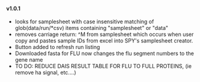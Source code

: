 #### v1.0.1
- looks for samplesheet with case insensitive matching of glob(data/run/*csv) items containing "samplesheet" or "data"
- removes carriage return: ^M from samplesheet which occurs when user copy and pastes sample IDs from excel into SPY's samplesheet creator.
- Button added to refresh run listing
- Downloaded fasta for FLU now changes the flu segment numbers to the gene name
- TO DO: REDUCE DAIS RESULT TABLE FOR FLU TO FULL PROTEINS, (ie remove ha signal, etc....)